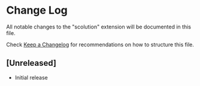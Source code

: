 # Change Log

All notable changes to the "scolution" extension will be documented in this file.

Check [Keep a Changelog](http://keepachangelog.com/) for recommendations on how to structure this file.

## [Unreleased]

- Initial release